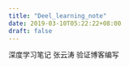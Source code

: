 ```yaml
---
title: "Deel_learning_note"
date: 2019-03-10T05:22:22+08:00
draft: false
---
```


深度学习笔记
张云涛
验证博客编写
